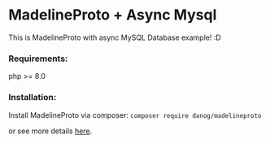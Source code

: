 # MadelineProto + Async Mysql
This is MadelineProto with async MySQL Database example! :D

### Requirements:
php >= 8.0

### Installation:
Install MadelineProto via composer:
`composer require danog/madelineproto`

or see more details [here](https://docs.madelineproto.xyz/docs/INSTALLATION.html).
